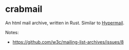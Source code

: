 # crabmail
An html mail archive, written in Rust. Similar to [Hypermail](https://github.com/hypermail-project/hypermail).

Notes:
* https://github.com/w3c/mailing-list-archives/issues/8

